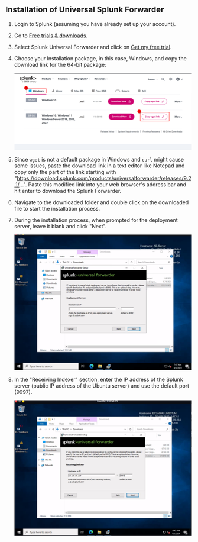 
## Installation of Universal Splunk Forwarder

1. Login to Splunk (assuming you have already set up your account).

2. Go to [Free trials & downloads](https://www.splunk.com/en_us/download.html).

3. Select Splunk Universal Forwarder and click on [Get my free trial](https://www.splunk.com/en_us/download/universal-forwarder.html).

4. Choose your Installation package, in this case, Windows, and copy the download link for the 64-bit package:
   
   ![1](splunk-1.png)

5. Since `wget` is not a default package in Windows and `curl` might cause some issues, paste the download link in a text editor like Notepad and copy only the part of the link starting with "https://download.splunk.com/products/universalforwarder/releases/9.2.1/...". Paste this modified link into your web browser's address bar and hit enter to download the Splunk Forwarder.

6. Navigate to the downloaded folder and double click on the downloaded file to start the installation process.

7. During the installation process, when prompted for the deployment server, leave it blank and click "Next".

   ![1](universal-forwarder-deployment.png)

8. In the "Receiving Indexer" section, enter the IP address of the Splunk server (public IP address of the Ubuntu server) and use the default port (9997).

   ![2](universal-forwarder.png)

